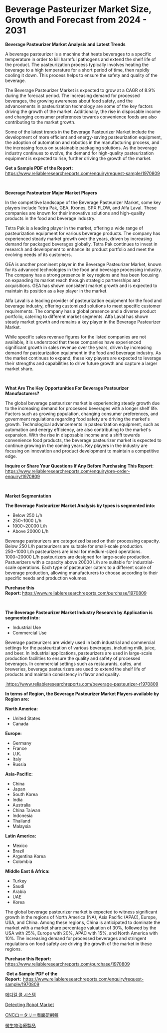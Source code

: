 <p><h1>Beverage Pasteurizer Market Size, Growth and Forecast from 2024 - 2031</h1></p><p><strong>Beverage Pasteurizer Market Analysis and Latest Trends</strong></p>
<p><p>A beverage pasteurizer is a machine that heats beverages to a specific temperature in order to kill harmful pathogens and extend the shelf life of the product. The pasteurization process typically involves heating the beverage to a high temperature for a short period of time, then rapidly cooling it down. This process helps to ensure the safety and quality of the beverage.</p><p>The Beverage Pasteurizer Market is expected to grow at a CAGR of 8.9% during the forecast period. The increasing demand for processed beverages, the growing awareness about food safety, and the advancements in pasteurization technology are some of the key factors driving the growth of the market. Additionally, the rise in disposable income and changing consumer preferences towards convenience foods are also contributing to the market growth.</p><p>Some of the latest trends in the Beverage Pasteurizer Market include the development of more efficient and energy-saving pasteurization equipment, the adoption of automation and robotics in the manufacturing process, and the increasing focus on sustainable packaging solutions. As the beverage industry continues to evolve, the demand for high-quality pasteurization equipment is expected to rise, further driving the growth of the market.</p></p>
<p><strong>Get a Sample PDF of the Report:&nbsp;</strong> <a href="https://www.reliableresearchreports.com/enquiry/request-sample/1970809">https://www.reliableresearchreports.com/enquiry/request-sample/1970809</a></p>
<p>&nbsp;</p>
<p><strong>Beverage Pasteurizer Major Market Players</strong></p>
<p><p>In the competitive landscape of the Beverage Pasteurizer Market, some key players include Tetra Pak, GEA, Krones, SPX FLOW, and Alfa Laval. These companies are known for their innovative solutions and high-quality products in the food and beverage industry.</p><p>Tetra Pak is a leading player in the market, offering a wide range of pasteurization equipment for various beverage products. The company has experienced steady market growth over the years, driven by increasing demand for packaged beverages globally. Tetra Pak continues to invest in research and development to enhance its product portfolio and meet the evolving needs of its customers.</p><p>GEA is another prominent player in the Beverage Pasteurizer Market, known for its advanced technologies in the food and beverage processing industry. The company has a strong presence in key regions and has been focusing on expanding its market reach through strategic partnerships and acquisitions. GEA has shown consistent market growth and is expected to maintain its position as a key player in the market.</p><p>Alfa Laval is a leading provider of pasteurization equipment for the food and beverage industry, offering customized solutions to meet specific customer requirements. The company has a global presence and a diverse product portfolio, catering to different market segments. Alfa Laval has shown steady market growth and remains a key player in the Beverage Pasteurizer Market.</p><p>While specific sales revenue figures for the listed companies are not available, it is understood that these companies have experienced significant growth in sales revenue over the years, driven by increasing demand for pasteurization equipment in the food and beverage industry. As the market continues to expand, these key players are expected to leverage their strengths and capabilities to drive future growth and capture a larger market share.</p></p>
<p>&nbsp;</p>
<p><strong>What Are The Key Opportunities For Beverage Pasteurizer Manufacturers?</strong></p>
<p><p>The global beverage pasteurizer market is experiencing steady growth due to the increasing demand for processed beverages with a longer shelf life. Factors such as growing population, changing consumer preferences, and government regulations regarding food safety are driving the market's growth. Technological advancements in pasteurization equipment, such as automation and energy efficiency, are also contributing to the market's expansion. With the rise in disposable income and a shift towards convenience food products, the beverage pasteurizer market is expected to continue growing in the coming years. Key players in the industry are focusing on innovation and product development to maintain a competitive edge.</p></p>
<p><strong>Inquire or Share Your Questions If Any Before Purchasing This Report:</strong> <a href="https://www.reliableresearchreports.com/enquiry/pre-order-enquiry/1970809">https://www.reliableresearchreports.com/enquiry/pre-order-enquiry/1970809</a></p>
<p>&nbsp;</p>
<p><strong>Market Segmentation</strong></p>
<p><strong>The Beverage Pasteurizer Market Analysis by types is segmented into:</strong></p>
<p><ul><li>Below 250 L/h</li><li>250~1000 L/h</li><li>1000~20000 L/h</li><li>Above 20000 L/h</li></ul></p>
<p><p>Beverage pasteurizers are categorized based on their processing capacity. Below 250 L/h pasteurizers are suitable for small-scale production. 250~1000 L/h pasteurizers are ideal for medium-sized operations. 1000~20000 L/h pasteurizers are designed for large-scale production. Pastuerizers with a capacity above 20000 L/h are suitable for industrial-scale operations. Each type of pasteurizer caters to a different scale of beverage production, allowing manufacturers to choose according to their specific needs and production volumes.</p></p>
<p><strong>Purchase this Report:&nbsp;</strong><a href="https://www.reliableresearchreports.com/purchase/1970809">https://www.reliableresearchreports.com/purchase/1970809</a></p>
<p>&nbsp;</p>
<p><strong>The Beverage Pasteurizer Market Industry Research by Application is segmented into:</strong></p>
<p><ul><li>Industrial Use</li><li>Commercial Use</li></ul></p>
<p><p>Beverage pasteurizers are widely used in both industrial and commercial settings for the pasteurization of various beverages, including milk, juice, and beer. In industrial applications, pasteurizers are used in large-scale production facilities to ensure the quality and safety of processed beverages. In commercial settings such as restaurants, cafes, and breweries, beverage pasteurizers are used to extend the shelf life of products and maintain consistency in flavor and quality.</p></p>
<p><a href="https://www.reliableresearchreports.com/beverage-pasteurizer-r1970809">&nbsp;https://www.reliableresearchreports.com/beverage-pasteurizer-r1970809</a></p>
<p><strong>In terms of Region, the Beverage Pasteurizer Market Players available by Region are:</strong></p>
<p>
    <p> <strong> North America: </strong>
        <ul>
            <li>United States</li>
            <li>Canada</li>
        </ul>
        </p> 
    <p> <strong> Europe: </strong>
        <ul>
            <li>Germany</li>
            <li>France</li>
            <li>U.K.</li>
            <li>Italy</li>
            <li>Russia</li>
        </ul>
        </p> 
    <p> <strong> Asia-Pacific: </strong>
        <ul>
            <li>China</li>
            <li>Japan</li>
            <li>South Korea</li>
            <li>India</li>
            <li>Australia</li>
            <li>China Taiwan</li>
            <li>Indonesia</li>
            <li>Thailand</li>
            <li>Malaysia</li>
        </ul>
        </p> 
    <p> <strong> Latin America: </strong>
        <ul>
            <li>Mexico</li>
            <li>Brazil</li>
            <li>Argentina Korea</li>
            <li>Colombia</li>
        </ul>
        </p> 
    <p> <strong> Middle East & Africa: </strong>
        <ul>
            <li>Turkey</li>
            <li>Saudi</li>
            <li>Arabia</li>
            <li>UAE</li>
            <li>Korea</li>
        </ul>
    </p>
    </p>
<p><p>The global beverage pasteurizer market is expected to witness significant growth in the regions of North America (NA), Asia Pacific (APAC), Europe, USA, and China. Among these regions, China is anticipated to dominate the market with a market share percentage valuation of 30%, followed by the USA with 25%, Europe with 20%, APAC with 15%, and North America with 10%. The increasing demand for processed beverages and stringent regulations on food safety are driving the growth of the market in these regions.</p></p>
<p><strong>Purchase this Report: </strong><a href="https://www.reliableresearchreports.com/purchase/1970809">https://www.reliableresearchreports.com/purchase/1970809</a></p>
<p>&nbsp;<strong>Get a Sample PDF of the Report:&nbsp;&nbsp;</strong><a href="https://www.reliableresearchreports.com/enquiry/request-sample/1970809">https://www.reliableresearchreports.com/enquiry/request-sample/1970809</a></p>
<p><strong></strong></p>
<p><p><a href="https://medium.com/@allisonkreiger/%EC%9D%98%EB%A3%8C-%EC%BD%9C-%EC%8B%9C%EC%8A%A4%ED%85%9C-%EC%8B%9C%EC%9E%A5-%EA%B7%9C%EB%AA%A8-cagr-%ED%8A%B8%EB%A0%8C%EB%93%9C-2024-2030-45ae1a8f64db">메디컬 콜 시스템</a></p><p><a href="https://github.com/sofayahoo2023/Market-Research-Report-List-4/blob/main/detecting-robot-market.md">Detecting Robot Market</a></p><p><a href="https://medium.com/@madelynhowe2023/cnc%E3%83%AD%E3%83%BC%E3%82%BF%E3%83%AA%E3%83%BC%E3%82%B5%E3%83%BC%E3%83%95%E3%82%A7%E3%82%B9%E3%82%B0%E3%83%A9%E3%82%A4%E3%83%B3%E3%83%80%E3%83%BC%E5%B8%82%E5%A0%B4%E8%A6%8F%E6%A8%A1%E3%81%AF-%E3%82%B0%E3%83%AD%E3%83%BC%E3%83%90%E3%83%AB%E7%94%A3%E6%A5%AD%E3%81%AB%E3%81%8A%E3%81%91%E3%82%8B%E6%9C%80%E9%81%A9%E3%81%AA%E3%83%9E%E3%83%BC%E3%82%B1%E3%83%86%E3%82%A3%E3%83%B3%E3%82%B0%E3%83%81%E3%83%A3%E3%83%B3%E3%83%8D%E3%83%AB%E3%82%92%E6%98%8E%E3%82%89%E3%81%8B%E3%81%AB%E3%81%97%E3%81%BE%E3%81%99-7c05939f53a6">CNCロータリー表面研削盤</a></p><p><a href="https://medium.com/@alfaro.etbn_52903/%E5%BE%AE%E7%94%9F%E7%89%A9%E7%99%82%E6%B3%95%E8%A3%BD%E5%93%81%E5%B8%82%E5%A0%B4%E3%81%AE%E8%A6%8B%E8%A7%A3-%E5%B8%82%E5%A0%B4%E5%8B%95%E5%90%91-%E6%88%90%E9%95%B7-2024%E5%B9%B4%E3%81%8B%E3%82%892031%E5%B9%B4%E3%81%BE%E3%81%A7%E3%81%AE%E4%BA%88%E6%B8%AC-f830da0d7067">微生物治療製品</a></p></p>